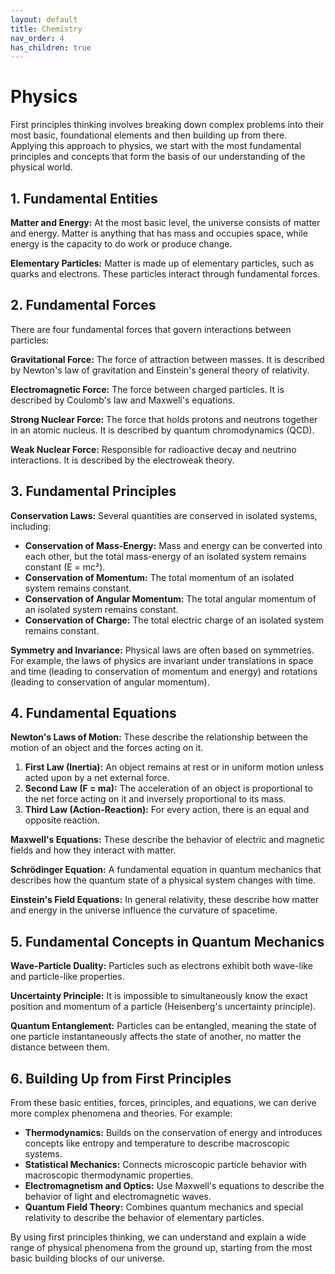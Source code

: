 ```yaml
---
layout: default
title: Chemistry
nav_order: 4
has_children: true
---
```

# **Physics**

First principles thinking involves breaking down complex problems into their most basic, foundational elements and then building up from there. Applying this approach to physics, we start with the most fundamental principles and concepts that form the basis of our understanding of the physical world.

## 1. Fundamental Entities

**Matter and Energy:** At the most basic level, the universe consists of matter and energy. Matter is anything that has mass and occupies space, while energy is the capacity to do work or produce change.

**Elementary Particles:** Matter is made up of elementary particles, such as quarks and electrons. These particles interact through fundamental forces.

## 2. Fundamental Forces

There are four fundamental forces that govern interactions between particles:

**Gravitational Force:** The force of attraction between masses. It is described by Newton's law of gravitation and Einstein's general theory of relativity.

**Electromagnetic Force:** The force between charged particles. It is described by Coulomb's law and Maxwell's equations.

**Strong Nuclear Force:** The force that holds protons and neutrons together in an atomic nucleus. It is described by quantum chromodynamics (QCD).

**Weak Nuclear Force:** Responsible for radioactive decay and neutrino interactions. It is described by the electroweak theory.

## 3. Fundamental Principles

**Conservation Laws:** Several quantities are conserved in isolated systems, including:

- **Conservation of Mass-Energy:** Mass and energy can be converted into each other, but the total mass-energy of an isolated system remains constant (E = mc²).
- **Conservation of Momentum:** The total momentum of an isolated system remains constant.
- **Conservation of Angular Momentum:** The total angular momentum of an isolated system remains constant.
- **Conservation of Charge:** The total electric charge of an isolated system remains constant.

**Symmetry and Invariance:** Physical laws are often based on symmetries. For example, the laws of physics are invariant under translations in space and time (leading to conservation of momentum and energy) and rotations (leading to conservation of angular momentum).

## 4. Fundamental Equations

**Newton's Laws of Motion:** These describe the relationship between the motion of an object and the forces acting on it.

1. **First Law (Inertia):** An object remains at rest or in uniform motion unless acted upon by a net external force.
2. **Second Law (F = ma):** The acceleration of an object is proportional to the net force acting on it and inversely proportional to its mass.
3. **Third Law (Action-Reaction):** For every action, there is an equal and opposite reaction.

**Maxwell's Equations:** These describe the behavior of electric and magnetic fields and how they interact with matter.

**Schrödinger Equation:** A fundamental equation in quantum mechanics that describes how the quantum state of a physical system changes with time.

**Einstein's Field Equations:** In general relativity, these describe how matter and energy in the universe influence the curvature of spacetime.

## 5. Fundamental Concepts in Quantum Mechanics

**Wave-Particle Duality:** Particles such as electrons exhibit both wave-like and particle-like properties.

**Uncertainty Principle:** It is impossible to simultaneously know the exact position and momentum of a particle (Heisenberg's uncertainty principle).

**Quantum Entanglement:** Particles can be entangled, meaning the state of one particle instantaneously affects the state of another, no matter the distance between them.

## 6. Building Up from First Principles

From these basic entities, forces, principles, and equations, we can derive more complex phenomena and theories. For example:

- **Thermodynamics:** Builds on the conservation of energy and introduces concepts like entropy and temperature to describe macroscopic systems.
- **Statistical Mechanics:** Connects microscopic particle behavior with macroscopic thermodynamic properties.
- **Electromagnetism and Optics:** Use Maxwell's equations to describe the behavior of light and electromagnetic waves.
- **Quantum Field Theory:** Combines quantum mechanics and special relativity to describe the behavior of elementary particles.

By using first principles thinking, we can understand and explain a wide range of physical phenomena from the ground up, starting from the most basic building blocks of our universe.
